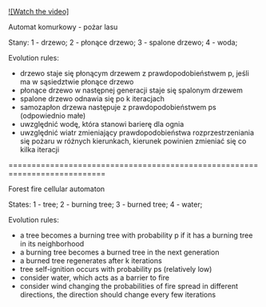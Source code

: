 [![Watch the video]](https://raw.githubusercontent.com/kamil-lipinski/forest_fire_simulation/main/video.mp4)


Automat komurkowy - pożar lasu

Stany:
1 - drzewo;
2 - płonące drzewo;
3 - spalone drzewo;
4 - woda;

Evolution rules:
- drzewo staje się płonącym drzewem z prawdopodobieństwem p, jeśli ma w sąsiedztwie płonące drzewo
- płonące drzewo w następnej generacji staje się spalonym drzewem
- spalone drzewo odnawia się po k iteracjach
- samozapłon drzewa następuje z prawdopodobieństwem ps (odpowiednio małe)
- uwzględnić wodę, która stanowi barierę dla ognia
- uwzględnić wiatr zmieniający prawdopodobieństwa rozprzestrzeniania się pożaru w różnych kierunkach, kierunek powinien zmieniać się co kilka iteracji

===========================================================================

Forest fire cellular automaton

States:
1 - tree;
2 - burning tree;
3 - burned tree;
4 - water;

Evolution rules:
- a tree becomes a burning tree with probability p if it has a burning tree in its neighborhood
- a burning tree becomes a burned tree in the next generation
- a burned tree regenerates after k iterations
- tree self-ignition occurs with probability ps (relatively low)
- consider water, which acts as a barrier to fire
- consider wind changing the probabilities of fire spread in different directions, the direction should change every few iterations
